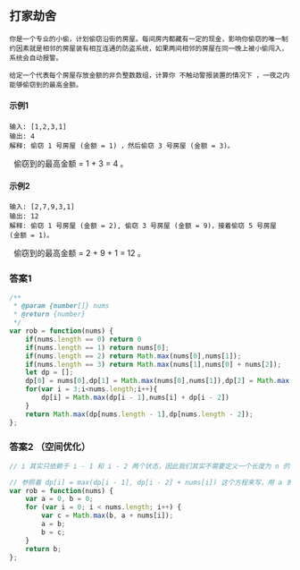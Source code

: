 ## 打家劫舍
    你是一个专业的小偷，计划偷窃沿街的房屋。每间房内都藏有一定的现金，影响你偷窃的唯一制约因素就是相邻的房屋装有相互连通的防盗系统，如果两间相邻的房屋在同一晚上被小偷闯入，系统会自动报警。

    给定一个代表每个房屋存放金额的非负整数数组，计算你 不触动警报装置的情况下 ，一夜之内能够偷窃到的最高金额。
#### 示例1
    输入: [1,2,3,1]
    输出: 4
    解释: 偷窃 1 号房屋 (金额 = 1) ，然后偷窃 3 号房屋 (金额 = 3)。
        偷窃到的最高金额 = 1 + 3 = 4 。
#### 示例2
    输入: [2,7,9,3,1]
    输出: 12
    解释: 偷窃 1 号房屋 (金额 = 2), 偷窃 3 号房屋 (金额 = 9)，接着偷窃 5 号房屋 (金额 = 1)。
        偷窃到的最高金额 = 2 + 9 + 1 = 12 。
### 答案1  
```  javascript
/**
 * @param {number[]} nums
 * @return {number}
 */
var rob = function(nums) {
    if(nums.length == 0) return 0
    if(nums.length == 1) return nums[0];
    if(nums.length == 2) return Math.max(nums[0],nums[1]);
    if(nums.length == 3) return Math.max(nums[1],nums[0] + nums[2]);
    let dp = [];
    dp[0] = nums[0],dp[1] = Math.max(nums[0],nums[1]),dp[2] = Math.max(nums[1],nums[0] + nums[2]);
    for(var i = 3;i<nums.length;i++){
        dp[i] = Math.max(dp[i - 1],nums[i] + dp[i - 2])
    }
    return Math.max(dp[nums.length - 1],dp[nums.length - 2]);
};
```

### 答案2  （空间优化）
```  javascript
// i 其实只依赖于 i - 1 和 i - 2 两个状态，因此我们其实不需要定义一个长度为 n 的 dp 数组，只要定义两个变量来存储 i - 1 和 i - 2 不就行了嘛，于是这样就把空间优化到了 O(1)

// 参照着 dp[i] = max(dp[i - 1], dp[i - 2] + nums[i]) 这个方程来写，用 a 表示 i - 2，b 表示 i - 1，因此上面的方程变成了dp[i] = max(b, a + nums[i])，
var rob = function(nums) {
    var a = 0, b = 0;
    for (var i = 0; i < nums.length; i++) {
        var c = Math.max(b, a + nums[i]);
        a = b;
        b = c;
    }
    return b;
};
```